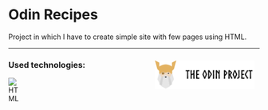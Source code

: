 # Odin Recipes
Project in which I have to create simple site with few pages using HTML.

---
[<picture><source media="(prefers-color-scheme: dark)" srcset="https://raw.githubusercontent.com/MarcinSkic/marcinskic/main/icons/odin-dark.svg"><img align="right" alt="webpack" width="200px" src="https://raw.githubusercontent.com/MarcinSkic/marcinskic/main/icons/odin-light.svg" style="padding-right:10px;padding-top:10px;"/></picture>](https://www.theodinproject.com/lessons/foundations-recipes)
### Used technologies:
[<img align="left" width="26px" alt= "HTML" src="https://cdn.jsdelivr.net/gh/devicons/devicon/icons/html5/html5-original.svg" style="padding-right:10px;"></img>][html]

[html]: https://pl.wikipedia.org/wiki/HTML
